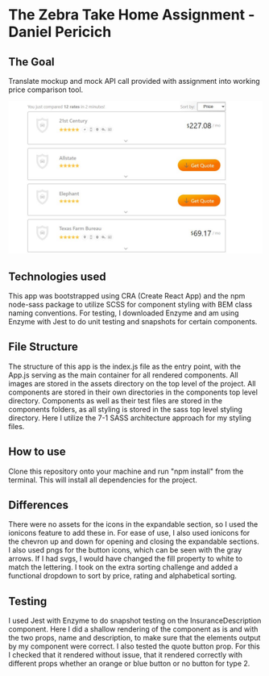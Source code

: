 # The Zebra Take Home Assignment - Daniel Pericich

## The Goal

Translate mockup and mock API call provided with assignment into working price comparison tool.

![Price Comparison Tool](readme-cover.jpg "Price Comparison Tool")

## Technologies used

This app was bootstrapped using CRA (Create React App) and the npm node-sass package to utilize SCSS for component styling with BEM class naming conventions. For testing, I downloaded Enzyme and am using Enzyme with Jest to do unit testing and snapshots for certain components.

## File Structure

The structure of this app is the index.js file as the entry point, with the App.js serving as the main container for all rendered components. All images are stored in the assets directory on the top level of the project. All components are stored in their own directories in the components top level directory. Components as well as their test files are stored in the components folders, as all styling is stored in the sass top level styling directory. Here I utilize the 7-1 SASS architecture approach for my styling files.

## How to use

Clone this repository onto your machine and run "npm install" from the terminal. This will install all dependencies for the project.

## Differences

There were no assets for the icons in the expandable section, so I used the ionicons feature to add these in. For ease of use, I also used ionicons for the chevron up and down for opening and closing the expandable sections. I also used pngs for the button icons, which can be seen with the gray arrows. If I had svgs, I would have changed the fill property to white to match the lettering. I took on the extra sorting challenge and added a functional dropdown to sort by price, rating and alphabetical sorting.

## Testing

I used Jest with Enzyme to do snapshot testing on the InsuranceDescription component. Here I did a shallow rendering of the component as is and with the two props, name and description, to make sure that the elements output by my component were correct. I also tested the quote button prop. For this I checked that it rendered without issue, that it rendered correctly with different props whether an orange or blue button or no button for type 2.
